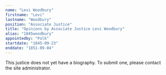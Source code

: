 ```yaml
---
name: "Levi Woodbury"
firstname: "Levi"
lastname: "Woodbury"
position: "Associate Justice"
title: "Opinions by Associate Justice Levi Woodbury"
alias: "1845woodbury"
appointedby: "Polk"
startdate: "1845-09-23"
enddate: "1851-09-04"
---
```

This justice does not yet have a biography. To submit one, please contact the site administrator.
